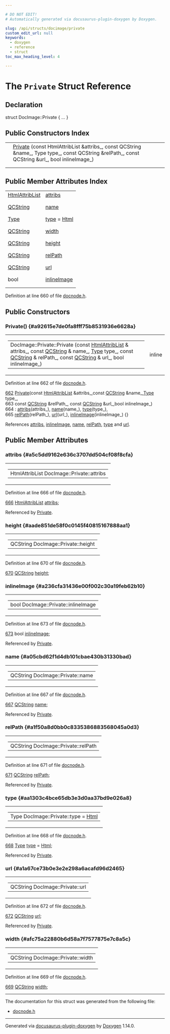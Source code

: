 ```yaml
---

# DO NOT EDIT!
# Automatically generated via docusaurus-plugin-doxygen by Doxygen.

slug: /api/structs/docimage/private
custom_edit_url: null
keywords:
  - doxygen
  - reference
  - struct
toc_max_heading_level: 4

---
```


<div class="doxyPage">

# The `Private` Struct Reference



## Declaration

<div class="doxyDeclaration">
struct DocImage::Private { ... }
</div>

## Public Constructors Index

<table class="doxyMembersIndex">

<tr class="doxyMemberIndexItem">
<td class="doxyMemberIndexItemType" align="left" valign="top"></td>
<td class="doxyMemberIndexItemName" align="left" valign="top"><a href="#a92615e7de0fa8fff75b8531936e6628a">Private</a> (const HtmlAttribList &amp;attribs_, const QCString &amp;name_, Type type_, const QCString &amp;relPath_, const QCString &amp;url_, bool inlineImage_)</td>
</tr>
<tr class="doxyMemberIndexDescription">
<td class="doxyMemberIndexDescriptionLeft"></td>
<td class="doxyMemberIndexDescriptionRight">
</td>
</tr>
<tr class="doxyMemberIndexSeparator">
<td class="doxyMemberIndexSeparator" colspan="2"></td>
</tr>

</table>

## Public Member Attributes Index

<table class="doxyMembersIndex">

<tr class="doxyMemberIndexItem">
<td class="doxyMemberIndexItemType" align="left" valign="top"><a href="/web-doxygen/docs/api/classes/htmlattriblist">HtmlAttribList</a></td>
<td class="doxyMemberIndexItemName" align="left" valign="top"><a href="#a5c5dd9162e636c3707dd504cf08f8cfa">attribs</a></td>
</tr>
<tr class="doxyMemberIndexDescription">
<td class="doxyMemberIndexDescriptionLeft"></td>
<td class="doxyMemberIndexDescriptionRight">
</td>
</tr>
<tr class="doxyMemberIndexSeparator">
<td class="doxyMemberIndexSeparator" colspan="2"></td>
</tr>

<tr class="doxyMemberIndexItem">
<td class="doxyMemberIndexItemType" align="left" valign="top"><a href="/web-doxygen/docs/api/classes/qcstring">QCString</a></td>
<td class="doxyMemberIndexItemName" align="left" valign="top"><a href="#a05cbd62f1d4db101cbae430b31330bad">name</a></td>
</tr>
<tr class="doxyMemberIndexDescription">
<td class="doxyMemberIndexDescriptionLeft"></td>
<td class="doxyMemberIndexDescriptionRight">
</td>
</tr>
<tr class="doxyMemberIndexSeparator">
<td class="doxyMemberIndexSeparator" colspan="2"></td>
</tr>

<tr class="doxyMemberIndexItem">
<td class="doxyMemberIndexItemType" align="left" valign="top"><a href="/web-doxygen/docs/api/classes/docimage/#aaa49d1dad195745ff9d470c5335be93e">Type</a></td>
<td class="doxyMemberIndexItemName" align="left" valign="top"><a href="#aa1303c4bce65db3e3d0aa37bd9e026a8">type</a> = <a href="/web-doxygen/docs/api/classes/docimage/#aaa49d1dad195745ff9d470c5335be93ea11831c0ddc505e031751197b1bab0623">Html</a></td>
</tr>
<tr class="doxyMemberIndexDescription">
<td class="doxyMemberIndexDescriptionLeft"></td>
<td class="doxyMemberIndexDescriptionRight">
</td>
</tr>
<tr class="doxyMemberIndexSeparator">
<td class="doxyMemberIndexSeparator" colspan="2"></td>
</tr>

<tr class="doxyMemberIndexItem">
<td class="doxyMemberIndexItemType" align="left" valign="top"><a href="/web-doxygen/docs/api/classes/qcstring">QCString</a></td>
<td class="doxyMemberIndexItemName" align="left" valign="top"><a href="#afc75a22880b6d58a7f7577875e7c8a5c">width</a></td>
</tr>
<tr class="doxyMemberIndexDescription">
<td class="doxyMemberIndexDescriptionLeft"></td>
<td class="doxyMemberIndexDescriptionRight">
</td>
</tr>
<tr class="doxyMemberIndexSeparator">
<td class="doxyMemberIndexSeparator" colspan="2"></td>
</tr>

<tr class="doxyMemberIndexItem">
<td class="doxyMemberIndexItemType" align="left" valign="top"><a href="/web-doxygen/docs/api/classes/qcstring">QCString</a></td>
<td class="doxyMemberIndexItemName" align="left" valign="top"><a href="#aade851de58f0c0145f40815167888aa1">height</a></td>
</tr>
<tr class="doxyMemberIndexDescription">
<td class="doxyMemberIndexDescriptionLeft"></td>
<td class="doxyMemberIndexDescriptionRight">
</td>
</tr>
<tr class="doxyMemberIndexSeparator">
<td class="doxyMemberIndexSeparator" colspan="2"></td>
</tr>

<tr class="doxyMemberIndexItem">
<td class="doxyMemberIndexItemType" align="left" valign="top"><a href="/web-doxygen/docs/api/classes/qcstring">QCString</a></td>
<td class="doxyMemberIndexItemName" align="left" valign="top"><a href="#a1f50a8d0bb0c8335386883568045a0d3">relPath</a></td>
</tr>
<tr class="doxyMemberIndexDescription">
<td class="doxyMemberIndexDescriptionLeft"></td>
<td class="doxyMemberIndexDescriptionRight">
</td>
</tr>
<tr class="doxyMemberIndexSeparator">
<td class="doxyMemberIndexSeparator" colspan="2"></td>
</tr>

<tr class="doxyMemberIndexItem">
<td class="doxyMemberIndexItemType" align="left" valign="top"><a href="/web-doxygen/docs/api/classes/qcstring">QCString</a></td>
<td class="doxyMemberIndexItemName" align="left" valign="top"><a href="#a1a67ce73b0e3e2e298a6acafd96d2465">url</a></td>
</tr>
<tr class="doxyMemberIndexDescription">
<td class="doxyMemberIndexDescriptionLeft"></td>
<td class="doxyMemberIndexDescriptionRight">
</td>
</tr>
<tr class="doxyMemberIndexSeparator">
<td class="doxyMemberIndexSeparator" colspan="2"></td>
</tr>

<tr class="doxyMemberIndexItem">
<td class="doxyMemberIndexItemType" align="left" valign="top">bool</td>
<td class="doxyMemberIndexItemName" align="left" valign="top"><a href="#a236cfa31436e00f002c30a19feb62b10">inlineImage</a></td>
</tr>
<tr class="doxyMemberIndexDescription">
<td class="doxyMemberIndexDescriptionLeft"></td>
<td class="doxyMemberIndexDescriptionRight">
</td>
</tr>
<tr class="doxyMemberIndexSeparator">
<td class="doxyMemberIndexSeparator" colspan="2"></td>
</tr>

</table>


<p>Definition at line 660 of file <a href="/web-doxygen/docs/api/files/src/docnode-h">docnode.h</a>.</p>

<div class="doxySectionDef">

## Public Constructors

### Private() {#a92615e7de0fa8fff75b8531936e6628a}

<div class="doxyMemberItem">
<div class="doxyMemberProto">
<table class="doxyMemberLabels">
<tr class="doxyMemberLabels">
<td class="doxyMemberLabelsLeft">
<table class="doxyMemberName">
<tr>
<td class="doxyMemberName">DocImage::Private::Private (const <a href="/web-doxygen/docs/api/classes/htmlattriblist">HtmlAttribList</a> &amp; attribs_, const <a href="/web-doxygen/docs/api/classes/qcstring">QCString</a> &amp; name_, <a href="/web-doxygen/docs/api/classes/docimage/#aaa49d1dad195745ff9d470c5335be93e">Type</a> type_, const <a href="/web-doxygen/docs/api/classes/qcstring">QCString</a> &amp; relPath_, const <a href="/web-doxygen/docs/api/classes/qcstring">QCString</a> &amp; url_, bool inlineImage_)</td>
</tr>
</table>
</td>
<td class="doxyMemberLabelsRight">
<span class="doxyMemberLabels">
<span class="doxyMemberLabel inline">inline</span>
</span>
</td>
</tr>
</table>
</div>
<div class="doxyMemberDoc">


<p>Definition at line 662 of file <a href="/web-doxygen/docs/api/files/src/docnode-h">docnode.h</a>.</p>

<div class="doxyProgramListing">

<div class="doxyCodeLine"><span class="doxyLineNumber"><a href="#a92615e7de0fa8fff75b8531936e6628a">662</a></span><span class="doxyLineContent"><span class="doxyHighlight">      <a href="#a92615e7de0fa8fff75b8531936e6628a">Private</a>(</span><span class="doxyHighlightKeyword">const</span><span class="doxyHighlight"> <a href="/web-doxygen/docs/api/classes/htmlattriblist">HtmlAttribList</a> &amp;attribs_,</span><span class="doxyHighlightKeyword">const</span><span class="doxyHighlight"> <a href="/web-doxygen/docs/api/classes/qcstring">QCString</a> &amp;name_,<a href="/web-doxygen/docs/api/classes/docimage/#aaa49d1dad195745ff9d470c5335be93e">Type</a> type_,</span></span></div>
<div class="doxyCodeLine"><span class="doxyLineNumber">663</span><span class="doxyLineContent"><span class="doxyHighlight">              </span><span class="doxyHighlightKeyword">const</span><span class="doxyHighlight"> <a href="/web-doxygen/docs/api/classes/qcstring">QCString</a> &amp;relPath_, </span><span class="doxyHighlightKeyword">const</span><span class="doxyHighlight"> <a href="/web-doxygen/docs/api/classes/qcstring">QCString</a> &amp;url_,</span><span class="doxyHighlightKeywordType">bool</span><span class="doxyHighlight"> inlineImage_)</span></span></div>
<div class="doxyCodeLine"><span class="doxyLineNumber">664</span><span class="doxyLineContent"><span class="doxyHighlight">        : <a href="#a5c5dd9162e636c3707dd504cf08f8cfa">attribs</a>(attribs_), <a href="#a05cbd62f1d4db101cbae430b31330bad">name</a>(name_), <a href="#aa1303c4bce65db3e3d0aa37bd9e026a8">type</a>(type_),</span></span></div>
<div class="doxyCodeLine"><span class="doxyLineNumber">665</span><span class="doxyLineContent"><span class="doxyHighlight">          <a href="#a1f50a8d0bb0c8335386883568045a0d3">relPath</a>(relPath_), <a href="#a1a67ce73b0e3e2e298a6acafd96d2465">url</a>(url_),   <a href="#a236cfa31436e00f002c30a19feb62b10">inlineImage</a>(inlineImage_) {}</span></span></div>

</div>


References <a href="#a5c5dd9162e636c3707dd504cf08f8cfa">attribs</a>, <a href="#a236cfa31436e00f002c30a19feb62b10">inlineImage</a>, <a href="#a05cbd62f1d4db101cbae430b31330bad">name</a>, <a href="#a1f50a8d0bb0c8335386883568045a0d3">relPath</a>, <a href="#aa1303c4bce65db3e3d0aa37bd9e026a8">type</a> and <a href="#a1a67ce73b0e3e2e298a6acafd96d2465">url</a>.
</div>
</div>

</div>

<div class="doxySectionDef">

## Public Member Attributes

### attribs {#a5c5dd9162e636c3707dd504cf08f8cfa}

<div class="doxyMemberItem">
<div class="doxyMemberProto">
<table class="doxyMemberLabels">
<tr class="doxyMemberLabels">
<td class="doxyMemberLabelsLeft">
<table class="doxyMemberName">
<tr>
<td class="doxyMemberName">HtmlAttribList DocImage::Private::attribs</td>
</tr>
</table>
</td>
</tr>
</table>
</div>
<div class="doxyMemberDoc">


<p>Definition at line 666 of file <a href="/web-doxygen/docs/api/files/src/docnode-h">docnode.h</a>.</p>

<div class="doxyProgramListing">

<div class="doxyCodeLine"><span class="doxyLineNumber"><a href="#a5c5dd9162e636c3707dd504cf08f8cfa">666</a></span><span class="doxyLineContent"><span class="doxyHighlight">      <a href="/web-doxygen/docs/api/classes/htmlattriblist">HtmlAttribList</a> <a href="#a5c5dd9162e636c3707dd504cf08f8cfa">attribs</a>;</span></span></div>

</div>


Referenced by <a href="#a92615e7de0fa8fff75b8531936e6628a">Private</a>.
</div>
</div>

### height {#aade851de58f0c0145f40815167888aa1}

<div class="doxyMemberItem">
<div class="doxyMemberProto">
<table class="doxyMemberLabels">
<tr class="doxyMemberLabels">
<td class="doxyMemberLabelsLeft">
<table class="doxyMemberName">
<tr>
<td class="doxyMemberName">QCString DocImage::Private::height</td>
</tr>
</table>
</td>
</tr>
</table>
</div>
<div class="doxyMemberDoc">


<p>Definition at line 670 of file <a href="/web-doxygen/docs/api/files/src/docnode-h">docnode.h</a>.</p>

<div class="doxyProgramListing">

<div class="doxyCodeLine"><span class="doxyLineNumber"><a href="#aade851de58f0c0145f40815167888aa1">670</a></span><span class="doxyLineContent"><span class="doxyHighlight">      <a href="/web-doxygen/docs/api/classes/qcstring">QCString</a>  <a href="#aade851de58f0c0145f40815167888aa1">height</a>;</span></span></div>

</div>

</div>
</div>

### inlineImage {#a236cfa31436e00f002c30a19feb62b10}

<div class="doxyMemberItem">
<div class="doxyMemberProto">
<table class="doxyMemberLabels">
<tr class="doxyMemberLabels">
<td class="doxyMemberLabelsLeft">
<table class="doxyMemberName">
<tr>
<td class="doxyMemberName">bool DocImage::Private::inlineImage</td>
</tr>
</table>
</td>
</tr>
</table>
</div>
<div class="doxyMemberDoc">


<p>Definition at line 673 of file <a href="/web-doxygen/docs/api/files/src/docnode-h">docnode.h</a>.</p>

<div class="doxyProgramListing">

<div class="doxyCodeLine"><span class="doxyLineNumber"><a href="#a236cfa31436e00f002c30a19feb62b10">673</a></span><span class="doxyLineContent"><span class="doxyHighlight">      </span><span class="doxyHighlightKeywordType">bool</span><span class="doxyHighlight">      <a href="#a236cfa31436e00f002c30a19feb62b10">inlineImage</a>;</span></span></div>

</div>


Referenced by <a href="#a92615e7de0fa8fff75b8531936e6628a">Private</a>.
</div>
</div>

### name {#a05cbd62f1d4db101cbae430b31330bad}

<div class="doxyMemberItem">
<div class="doxyMemberProto">
<table class="doxyMemberLabels">
<tr class="doxyMemberLabels">
<td class="doxyMemberLabelsLeft">
<table class="doxyMemberName">
<tr>
<td class="doxyMemberName">QCString DocImage::Private::name</td>
</tr>
</table>
</td>
</tr>
</table>
</div>
<div class="doxyMemberDoc">


<p>Definition at line 667 of file <a href="/web-doxygen/docs/api/files/src/docnode-h">docnode.h</a>.</p>

<div class="doxyProgramListing">

<div class="doxyCodeLine"><span class="doxyLineNumber"><a href="#a05cbd62f1d4db101cbae430b31330bad">667</a></span><span class="doxyLineContent"><span class="doxyHighlight">      <a href="/web-doxygen/docs/api/classes/qcstring">QCString</a>  <a href="#a05cbd62f1d4db101cbae430b31330bad">name</a>;</span></span></div>

</div>


Referenced by <a href="#a92615e7de0fa8fff75b8531936e6628a">Private</a>.
</div>
</div>

### relPath {#a1f50a8d0bb0c8335386883568045a0d3}

<div class="doxyMemberItem">
<div class="doxyMemberProto">
<table class="doxyMemberLabels">
<tr class="doxyMemberLabels">
<td class="doxyMemberLabelsLeft">
<table class="doxyMemberName">
<tr>
<td class="doxyMemberName">QCString DocImage::Private::relPath</td>
</tr>
</table>
</td>
</tr>
</table>
</div>
<div class="doxyMemberDoc">


<p>Definition at line 671 of file <a href="/web-doxygen/docs/api/files/src/docnode-h">docnode.h</a>.</p>

<div class="doxyProgramListing">

<div class="doxyCodeLine"><span class="doxyLineNumber"><a href="#a1f50a8d0bb0c8335386883568045a0d3">671</a></span><span class="doxyLineContent"><span class="doxyHighlight">      <a href="/web-doxygen/docs/api/classes/qcstring">QCString</a>  <a href="#a1f50a8d0bb0c8335386883568045a0d3">relPath</a>;</span></span></div>

</div>


Referenced by <a href="#a92615e7de0fa8fff75b8531936e6628a">Private</a>.
</div>
</div>

### type {#aa1303c4bce65db3e3d0aa37bd9e026a8}

<div class="doxyMemberItem">
<div class="doxyMemberProto">
<table class="doxyMemberLabels">
<tr class="doxyMemberLabels">
<td class="doxyMemberLabelsLeft">
<table class="doxyMemberName">
<tr>
<td class="doxyMemberName">Type DocImage::Private::type = <a href="/web-doxygen/docs/api/classes/docimage/#aaa49d1dad195745ff9d470c5335be93ea11831c0ddc505e031751197b1bab0623">Html</a></td>
</tr>
</table>
</td>
</tr>
</table>
</div>
<div class="doxyMemberDoc">


<p>Definition at line 668 of file <a href="/web-doxygen/docs/api/files/src/docnode-h">docnode.h</a>.</p>

<div class="doxyProgramListing">

<div class="doxyCodeLine"><span class="doxyLineNumber"><a href="#aa1303c4bce65db3e3d0aa37bd9e026a8">668</a></span><span class="doxyLineContent"><span class="doxyHighlight">      <a href="/web-doxygen/docs/api/classes/docimage/#aaa49d1dad195745ff9d470c5335be93e">Type</a>      <a href="#aa1303c4bce65db3e3d0aa37bd9e026a8">type</a> = <a href="/web-doxygen/docs/api/classes/docimage/#aaa49d1dad195745ff9d470c5335be93ea11831c0ddc505e031751197b1bab0623">Html</a>;</span></span></div>

</div>


Referenced by <a href="#a92615e7de0fa8fff75b8531936e6628a">Private</a>.
</div>
</div>

### url {#a1a67ce73b0e3e2e298a6acafd96d2465}

<div class="doxyMemberItem">
<div class="doxyMemberProto">
<table class="doxyMemberLabels">
<tr class="doxyMemberLabels">
<td class="doxyMemberLabelsLeft">
<table class="doxyMemberName">
<tr>
<td class="doxyMemberName">QCString DocImage::Private::url</td>
</tr>
</table>
</td>
</tr>
</table>
</div>
<div class="doxyMemberDoc">


<p>Definition at line 672 of file <a href="/web-doxygen/docs/api/files/src/docnode-h">docnode.h</a>.</p>

<div class="doxyProgramListing">

<div class="doxyCodeLine"><span class="doxyLineNumber"><a href="#a1a67ce73b0e3e2e298a6acafd96d2465">672</a></span><span class="doxyLineContent"><span class="doxyHighlight">      <a href="/web-doxygen/docs/api/classes/qcstring">QCString</a>  <a href="#a1a67ce73b0e3e2e298a6acafd96d2465">url</a>;</span></span></div>

</div>


Referenced by <a href="#a92615e7de0fa8fff75b8531936e6628a">Private</a>.
</div>
</div>

### width {#afc75a22880b6d58a7f7577875e7c8a5c}

<div class="doxyMemberItem">
<div class="doxyMemberProto">
<table class="doxyMemberLabels">
<tr class="doxyMemberLabels">
<td class="doxyMemberLabelsLeft">
<table class="doxyMemberName">
<tr>
<td class="doxyMemberName">QCString DocImage::Private::width</td>
</tr>
</table>
</td>
</tr>
</table>
</div>
<div class="doxyMemberDoc">


<p>Definition at line 669 of file <a href="/web-doxygen/docs/api/files/src/docnode-h">docnode.h</a>.</p>

<div class="doxyProgramListing">

<div class="doxyCodeLine"><span class="doxyLineNumber"><a href="#afc75a22880b6d58a7f7577875e7c8a5c">669</a></span><span class="doxyLineContent"><span class="doxyHighlight">      <a href="/web-doxygen/docs/api/classes/qcstring">QCString</a>  <a href="#afc75a22880b6d58a7f7577875e7c8a5c">width</a>;</span></span></div>

</div>

</div>
</div>

</div>

<hr/>

<p>The documentation for this struct was generated from the following file:</p>

<ul>
<li><a href="/web-doxygen/docs/api/files/src/docnode-h">docnode.h</a></li>
</ul>

<hr/>

<p class="doxyGeneratedBy">Generated via <a href="https://github.com/xpack/docusaurus-plugin-doxygen">docusaurus-plugin-doxygen</a> by <a href="https://www.doxygen.nl">Doxygen</a> 1.14.0.</p>

</div>
